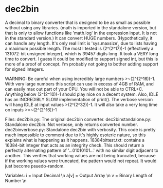 # dec2bin
A decimal to binary converter that is designed to be as small as possible without using any libraries. (math is imported in the standalone version, but that is only to allow functions like 'math.log' in the expression input. It is not in the standard version.) It can convert HUGE numbers. (Hypothetically, it can handle any length. It's only real limit is 'sys.maxsize', due to lists having a maximum possible length. The most I tested is (2^(2^17))-1 (effectively a 131072-bit unsigned integer), which is 39457 digits long. It took a VERY long time to convert. I guess it could be modified to support signed int, but this is more of a proof of concept. I'm probably not going to bother adding support for signed integers. 

WARNING: Be careful when using incredibly large numbers >\~(2^(2^16))-1. With very large numbers this script can use in excess of 4GB of RAM, and can easily max out part of your CPU. You will not be able to CTRL+C. Anything below (2^(2^10))-1 should play nice on a decent system. Also, IDLE has an INCREDIBLY SLOW implementation of print(). The verbose version will hang IDLE at input values >(2^(2^32))-1. It will also take a very long time on inputs >=\~(2^(2^16))-1

Files:
  dec2bin.py: The original dec2bin converter.
  dec2binstandalone.py: Standalone dec2bin. Not verbose, only returns converted number.
  dec2binverbose.py: Standalone dec2bin with verbosity. This code is pretty much impossible to comment due to it's highly esoteric nature, so this explains what is happening as it happens.
  16384bittest.txt: contains a 16384-bit integer that acts as an integrity check. This should return a perfectly alternating pattern of '...01010101...' with no similar digit adjacent to another. This verifies that working values are not being truncated, because if the working values were truncated, the pattern would not repeat. It would just become psuedo-random.
    
Variables:
  i = Input Decimal \n
  a\[v\] = Output Array \n
  v = Binary Length of Number \n
